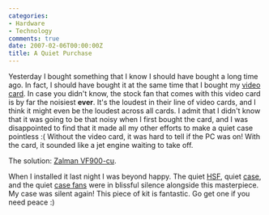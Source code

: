 ```yaml
---
categories:
- Hardware
- Technology
comments: true
date: 2007-02-06T00:00:00Z
title: A Quiet Purchase
---
```


Yesterday I bought something that I know I should have bought a long time ago. In fact, I should have bought it at the same time that I bought my <a href="http://www.hisdigital.com/html/product_ov.php?id=217" title="HIS x1900xtx">video card</a>.  In case you didn't know, the stock fan that comes with this video card is by far the noisiest <strong>ever</strong>. It's the loudest in their line of video cards, and I think it might even be the loudest across all cards.  I admit that I didn't know that it was going to be that noisy when I first bought the card, and I was disappointed to find that it made all my other efforts to make a quiet case pointless :( Without the video card, it was hard to tell if the PC was on! With the card, it sounded like a jet engine waiting to take off.

The solution: <a href="http://www.zalman.co.kr/eng/product/view.asp?idx=192&code=013" title="Zalman VF900-cu">Zalman VF900-cu</a>.

When I installed it last night I was beyond happy. The quiet <a href="http://www.scythe-usa.com/product/cpu/001/index.html" title="Ninja Scythe">HSF</a>, quiet <a href="http://www.antec.com/us/productDetails.php?ProdID=81800" title="Antec P180">case</a>, and the quiet <a href="http://www.nexustek.nl/120mmcasefan.htm" title="Nexus 120mm case fan">case fans</a> were in blissful silence alongside this masterpiece. My case was silent again! This piece of kit is fantastic. Go get one if you need peace :)
